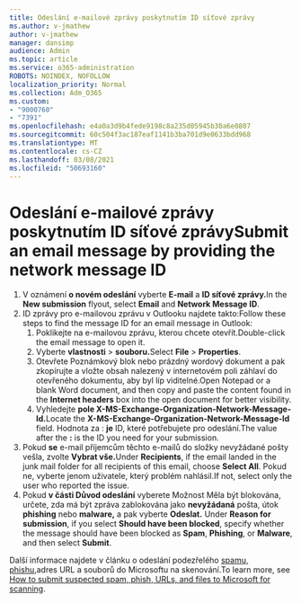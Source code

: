 ```yaml
---
title: Odeslání e-mailové zprávy poskytnutím ID síťové zprávy
ms.author: v-jmathew
author: v-jmathew
manager: dansimp
audience: Admin
ms.topic: article
ms.service: o365-administration
ROBOTS: NOINDEX, NOFOLLOW
localization_priority: Normal
ms.collection: Adm_O365
ms.custom:
- "9000760"
- "7391"
ms.openlocfilehash: e4a0a3d9b4fede9198c8a235d05945b30a6e0807
ms.sourcegitcommit: 60c504f3ac187eaf1141b3ba701d9e0633bdd968
ms.translationtype: MT
ms.contentlocale: cs-CZ
ms.lasthandoff: 03/08/2021
ms.locfileid: "50693160"
---
```

# <a name="submit-an-email-message-by-providing-the-network-message-id"></a><span data-ttu-id="d7000-102">Odeslání e-mailové zprávy poskytnutím ID síťové zprávy</span><span class="sxs-lookup"><span data-stu-id="d7000-102">Submit an email message by providing the network message ID</span></span>

1. <span data-ttu-id="d7000-103">V oznámení **o novém odeslání** vyberte **E-mail** a **ID síťové zprávy.**</span><span class="sxs-lookup"><span data-stu-id="d7000-103">In the **New submission** flyout, select **Email** and **Network Message ID**.</span></span>
2. <span data-ttu-id="d7000-104">ID zprávy pro e-mailovou zprávu v Outlooku najdete takto:</span><span class="sxs-lookup"><span data-stu-id="d7000-104">Follow these steps to find the message ID for an email message in Outlook:</span></span>
    1. <span data-ttu-id="d7000-105">Poklikejte na e-mailovou zprávu, kterou chcete otevřít.</span><span class="sxs-lookup"><span data-stu-id="d7000-105">Double-click the email message to open it.</span></span>
    1. <span data-ttu-id="d7000-106">Vyberte **vlastnosti**  >  **souboru.**</span><span class="sxs-lookup"><span data-stu-id="d7000-106">Select **File** > **Properties**.</span></span>
    1. <span data-ttu-id="d7000-107">Otevřete Poznámkový blok nebo prázdný wordový dokument a pak  zkopírujte a vložte obsah nalezený v internetovém poli záhlaví do otevřeného dokumentu, aby byl líp viditelné.</span><span class="sxs-lookup"><span data-stu-id="d7000-107">Open Notepad or a blank Word document, and then copy and paste the content found in the **Internet headers** box into the open document for better visibility.</span></span>
    1. <span data-ttu-id="d7000-108">Vyhledejte **pole X-MS-Exchange-Organization-Network-Message-Id.**</span><span class="sxs-lookup"><span data-stu-id="d7000-108">Locate the **X-MS-Exchange-Organization-Network-Message-Id** field.</span></span> <span data-ttu-id="d7000-109">Hodnota za : **je** ID, které potřebujete pro odeslání.</span><span class="sxs-lookup"><span data-stu-id="d7000-109">The value after the **:** is the ID you need for your submission.</span></span>
3. <span data-ttu-id="d7000-110">Pokud **se** e-mail příjemcům těchto e-mailů do složky nevyžádané pošty vešla, zvolte **Vybrat vše.**</span><span class="sxs-lookup"><span data-stu-id="d7000-110">Under **Recipients**, if the email landed in the junk mail folder for all recipients of this email, choose **Select All**.</span></span> <span data-ttu-id="d7000-111">Pokud ne, vyberte jenom uživatele, který problém nahlásil.</span><span class="sxs-lookup"><span data-stu-id="d7000-111">If not, select only the user who reported the issue.</span></span>
4. <span data-ttu-id="d7000-112">Pokud **v části Důvod odeslání** vyberete Možnost Měla být blokována, určete, zda má být zpráva zablokována jako **nevyžádaná** pošta, útok **phishing** nebo **malware,** a pak vyberte **Odeslat.** </span><span class="sxs-lookup"><span data-stu-id="d7000-112">Under **Reason for submission**, if you select **Should have been blocked**, specify whether the message should have been blocked as **Spam**, **Phishing**, or **Malware**, and then select **Submit**.</span></span>

<span data-ttu-id="d7000-113">Další informace najdete v článku o odeslání podezřelého [spamu, phishu,](https://go.microsoft.com/fwlink/?linkid=2101479)adres URL a souborů do Microsoftu na skenování.</span><span class="sxs-lookup"><span data-stu-id="d7000-113">To learn more, see [How to submit suspected spam, phish, URLs, and files to Microsoft for scanning](https://go.microsoft.com/fwlink/?linkid=2101479).</span></span>
